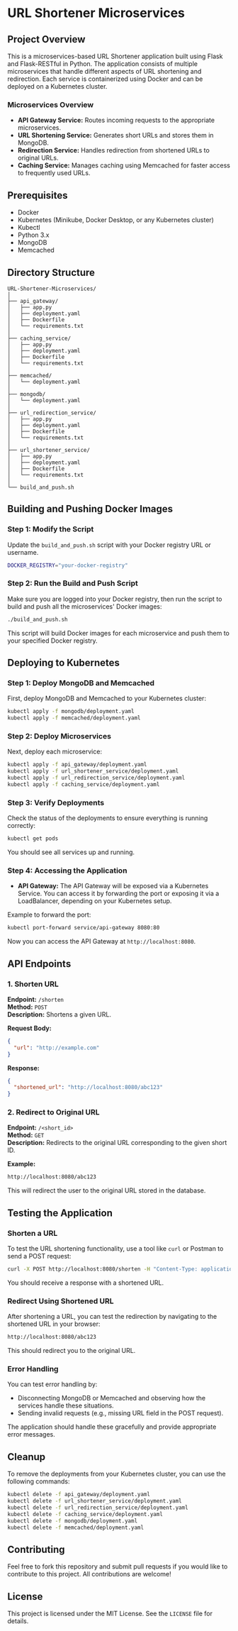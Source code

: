 # URL Shortener Microservices

## Project Overview

This is a microservices-based URL Shortener application built using Flask and Flask-RESTful in Python. The application consists of multiple microservices that handle different aspects of URL shortening and redirection. Each service is containerized using Docker and can be deployed on a Kubernetes cluster.

### Microservices Overview

- **API Gateway Service:** Routes incoming requests to the appropriate microservices.
- **URL Shortening Service:** Generates short URLs and stores them in MongoDB.
- **Redirection Service:** Handles redirection from shortened URLs to original URLs.
- **Caching Service:** Manages caching using Memcached for faster access to frequently used URLs.

## Prerequisites

- Docker
- Kubernetes (Minikube, Docker Desktop, or any Kubernetes cluster)
- Kubectl
- Python 3.x
- MongoDB
- Memcached

## Directory Structure

```plaintext
URL-Shortener-Microservices/
│
├── api_gateway/
│   ├── app.py
│   ├── deployment.yaml
│   ├── Dockerfile
│   └── requirements.txt
│
├── caching_service/
│   ├── app.py
│   ├── deployment.yaml
│   ├── Dockerfile
│   └── requirements.txt
│
├── memcached/
│   └── deployment.yaml
│
├── mongodb/
│   └── deployment.yaml
│
├── url_redirection_service/
│   ├── app.py
│   ├── deployment.yaml
│   ├── Dockerfile
│   └── requirements.txt
│
├── url_shortener_service/
│   ├── app.py
│   ├── deployment.yaml
│   ├── Dockerfile
│   └── requirements.txt
│
└── build_and_push.sh
```

## Building and Pushing Docker Images

### Step 1: Modify the Script

Update the `build_and_push.sh` script with your Docker registry URL or username.

```bash
DOCKER_REGISTRY="your-docker-registry"
```

### Step 2: Run the Build and Push Script

Make sure you are logged into your Docker registry, then run the script to build and push all the microservices' Docker images:

```bash
./build_and_push.sh
```

This script will build Docker images for each microservice and push them to your specified Docker registry.

## Deploying to Kubernetes

### Step 1: Deploy MongoDB and Memcached

First, deploy MongoDB and Memcached to your Kubernetes cluster:

```bash
kubectl apply -f mongodb/deployment.yaml
kubectl apply -f memcached/deployment.yaml
```

### Step 2: Deploy Microservices

Next, deploy each microservice:

```bash
kubectl apply -f api_gateway/deployment.yaml
kubectl apply -f url_shortener_service/deployment.yaml
kubectl apply -f url_redirection_service/deployment.yaml
kubectl apply -f caching_service/deployment.yaml
```

### Step 3: Verify Deployments

Check the status of the deployments to ensure everything is running correctly:

```bash
kubectl get pods
```

You should see all services up and running.

### Step 4: Accessing the Application

- **API Gateway:** The API Gateway will be exposed via a Kubernetes Service. You can access it by forwarding the port or exposing it via a LoadBalancer, depending on your Kubernetes setup.

Example to forward the port:

```bash
kubectl port-forward service/api-gateway 8080:80
```

Now you can access the API Gateway at `http://localhost:8080`.

## API Endpoints

### 1. Shorten URL

**Endpoint:** `/shorten`  
**Method:** `POST`  
**Description:** Shortens a given URL.

**Request Body:**

```json
{
  "url": "http://example.com"
}
```

**Response:**

```json
{
  "shortened_url": "http://localhost:8080/abc123"
}
```

### 2. Redirect to Original URL

**Endpoint:** `/<short_id>`  
**Method:** `GET`  
**Description:** Redirects to the original URL corresponding to the given short ID.

**Example:**

```bash
http://localhost:8080/abc123
```

This will redirect the user to the original URL stored in the database.

## Testing the Application

### Shorten a URL

To test the URL shortening functionality, use a tool like `curl` or Postman to send a POST request:

```bash
curl -X POST http://localhost:8080/shorten -H "Content-Type: application/json" -d '{"url": "http://example.com"}'
```

You should receive a response with a shortened URL.

### Redirect Using Shortened URL

After shortening a URL, you can test the redirection by navigating to the shortened URL in your browser:

```bash
http://localhost:8080/abc123
```

This should redirect you to the original URL.

### Error Handling

You can test error handling by:

- Disconnecting MongoDB or Memcached and observing how the services handle these situations.
- Sending invalid requests (e.g., missing URL field in the POST request).

The application should handle these gracefully and provide appropriate error messages.

## Cleanup

To remove the deployments from your Kubernetes cluster, you can use the following commands:

```bash
kubectl delete -f api_gateway/deployment.yaml
kubectl delete -f url_shortener_service/deployment.yaml
kubectl delete -f url_redirection_service/deployment.yaml
kubectl delete -f caching_service/deployment.yaml
kubectl delete -f mongodb/deployment.yaml
kubectl delete -f memcached/deployment.yaml
```

## Contributing

Feel free to fork this repository and submit pull requests if you would like to contribute to this project. All contributions are welcome!

## License

This project is licensed under the MIT License. See the `LICENSE` file for details.


